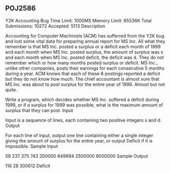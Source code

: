 POJ2586
----------

Y2K Accounting Bug
Time Limit: 1000MS		Memory Limit: 65536K
Total Submissions: 10272		Accepted: 5113
Description

Accounting for Computer Machinists (ACM) has sufferred from the Y2K bug and lost some vital data for preparing annual report for MS Inc. 
All what they remember is that MS Inc. posted a surplus or a deficit each month of 1999 and each month when MS Inc. posted surplus, the amount of surplus was s and each month when MS Inc. posted deficit, the deficit was d. They do not remember which or how many months posted surplus or deficit. MS Inc., unlike other companies, posts their earnings for each consecutive 5 months during a year. ACM knows that each of these 8 postings reported a deficit but they do not know how much. The chief accountant is almost sure that MS Inc. was about to post surplus for the entire year of 1999. Almost but not quite. 

Write a program, which decides whether MS Inc. suffered a deficit during 1999, or if a surplus for 1999 was possible, what is the maximum amount of surplus that they can post.
Input

Input is a sequence of lines, each containing two positive integers s and d.
Output

For each line of input, output one line containing either a single integer giving the amount of surplus for the entire year, or output Deficit if it is impossible.
Sample Input

59 237
375 743
200000 849694
2500000 8000000
Sample Output

116
28
300612
Deficit